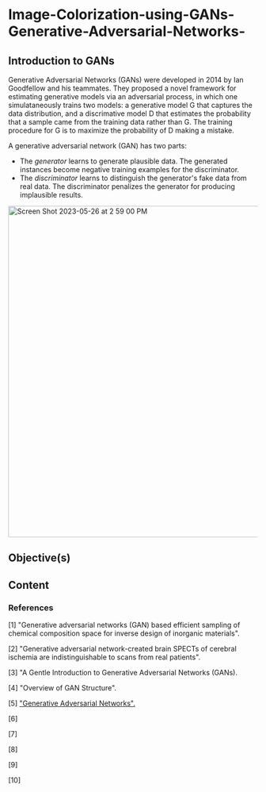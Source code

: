 # Image-Colorization-using-GANs-Generative-Adversarial-Networks-


## Introduction to GANs

Generative Adversarial Networks (GANs) were developed in 2014 by Ian Goodfellow and his teammates. They proposed a novel framework for estimating generative models via an adversarial process, in which one simulataneously trains two models: a generative model G that captures the data distribution, and a discrimative model D that estimates the probability that a sample came from the training data rather than G. The training procedure for G is to maximize the probability of D making a mistake. 

A generative adversarial network (GAN) has two parts:
  * The *generator* learns to generate plausible data. The generated instances become negative training examples for the discriminator.
  * The *discriminator* learns to distinguish the generator's fake data from real data. The discriminator penalizes the generator for producing implausible results.


<img width="668" alt="Screen Shot 2023-05-26 at 2 59 00 PM" src="https://github.com/aliamrod/Image-Colorization-using-GANs-Generative-Adversarial-Networks-/assets/62684338/4f21f204-df2d-4c7f-bc24-6ddcac96fd29">


## Objective(s)

## Content




### References
[1] "Generative adversarial networks (GAN) based efficient sampling of chemical composition space for inverse design of inorganic materials". 

[2] "Generative adversarial network-created brain SPECTs of cerebral ischemia are indistinguishable to scans from real patients".

[3] "A Gentle Introduction to Generative Adversarial Networks (GANs).

[4] "Overview of GAN Structure". 

[5] ["Generative Adversarial Networks". ]([url](https://arxiv.org/abs/1406.2661))

[6]

[7]

[8]

[9]

[10]

